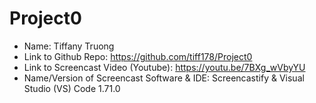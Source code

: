 # Project0
- Name: Tiffany Truong
- Link to Github Repo: https://github.com/tiff178/Project0
- Link to Screencast Video (Youtube): https://youtu.be/7BXg_wVbyYU
- Name/Version of Screencast Software & IDE: Screencastify & Visual Studio (VS) Code 1.71.0
